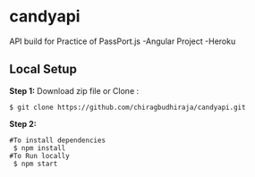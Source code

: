 # candyapi
API build for Practice of PassPort.js
-Angular Project
-Heroku
## Local Setup
**Step 1:**
Download zip file
or 
Clone :

`$ git clone https://github.com/chiragbudhiraja/candyapi.git`


**Step 2:**
```
#To install dependencies
 $ npm install
#To Run locally 
 $ npm start 
``` 
